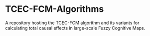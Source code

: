 # TCEC-FCM-Algorithms
A repository hosting the TCEC-FCM algorithm and its variants for calculating total causal effects in large-scale Fuzzy Cognitive Maps.
